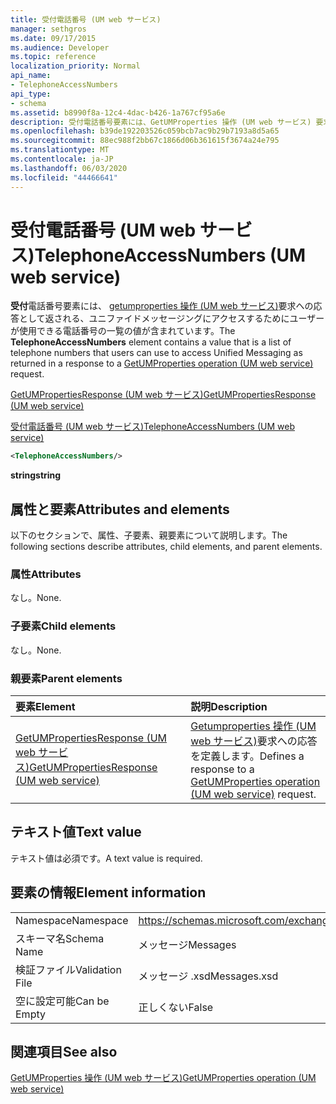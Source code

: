 ```yaml
---
title: 受付電話番号 (UM web サービス)
manager: sethgros
ms.date: 09/17/2015
ms.audience: Developer
ms.topic: reference
localization_priority: Normal
api_name:
- TelephoneAccessNumbers
api_type:
- schema
ms.assetid: b8990f8a-12c4-4dac-b426-1a767cf95a6e
description: 受付電話番号要素には、GetUMProperties 操作 (UM web サービス) 要求への応答として返される、ユニファイドメッセージングにアクセスするためにユーザーが使用できる電話番号の一覧の値が含まれています。
ms.openlocfilehash: b39de192203526c059bcb7ac9b29b7193a8d5a65
ms.sourcegitcommit: 88ec988f2bb67c1866d06b361615f3674a24e795
ms.translationtype: MT
ms.contentlocale: ja-JP
ms.lasthandoff: 06/03/2020
ms.locfileid: "44466641"
---
```

# <a name="telephoneaccessnumbers-um-web-service"></a><span data-ttu-id="83e48-103">受付電話番号 (UM web サービス)</span><span class="sxs-lookup"><span data-stu-id="83e48-103">TelephoneAccessNumbers (UM web service)</span></span>

<span data-ttu-id="83e48-104">**受付**電話番号要素には、 [getumproperties 操作 (UM web サービス)](getumproperties-operation-um-web-service.md)要求への応答として返される、ユニファイドメッセージングにアクセスするためにユーザーが使用できる電話番号の一覧の値が含まれています。</span><span class="sxs-lookup"><span data-stu-id="83e48-104">The **TelephoneAccessNumbers** element contains a value that is a list of telephone numbers that users can use to access Unified Messaging as returned in a response to a [GetUMProperties operation (UM web service)](getumproperties-operation-um-web-service.md) request.</span></span> 
  
[<span data-ttu-id="83e48-105">GetUMPropertiesResponse (UM web サービス)</span><span class="sxs-lookup"><span data-stu-id="83e48-105">GetUMPropertiesResponse (UM web service)</span></span>](getumpropertiesresponse-um-web-service.md)
  
[<span data-ttu-id="83e48-106">受付電話番号 (UM web サービス)</span><span class="sxs-lookup"><span data-stu-id="83e48-106">TelephoneAccessNumbers (UM web service)</span></span>](telephoneaccessnumbers-um-web-service.md)
  
```xml
<TelephoneAccessNumbers/>
```

 <span data-ttu-id="83e48-107">**string**</span><span class="sxs-lookup"><span data-stu-id="83e48-107">**string**</span></span>
## <a name="attributes-and-elements"></a><span data-ttu-id="83e48-108">属性と要素</span><span class="sxs-lookup"><span data-stu-id="83e48-108">Attributes and elements</span></span>

<span data-ttu-id="83e48-109">以下のセクションで、属性、子要素、親要素について説明します。</span><span class="sxs-lookup"><span data-stu-id="83e48-109">The following sections describe attributes, child elements, and parent elements.</span></span>
  
### <a name="attributes"></a><span data-ttu-id="83e48-110">属性</span><span class="sxs-lookup"><span data-stu-id="83e48-110">Attributes</span></span>

<span data-ttu-id="83e48-111">なし。</span><span class="sxs-lookup"><span data-stu-id="83e48-111">None.</span></span>
  
### <a name="child-elements"></a><span data-ttu-id="83e48-112">子要素</span><span class="sxs-lookup"><span data-stu-id="83e48-112">Child elements</span></span>

<span data-ttu-id="83e48-113">なし。</span><span class="sxs-lookup"><span data-stu-id="83e48-113">None.</span></span>
  
### <a name="parent-elements"></a><span data-ttu-id="83e48-114">親要素</span><span class="sxs-lookup"><span data-stu-id="83e48-114">Parent elements</span></span>

|<span data-ttu-id="83e48-115">**要素**</span><span class="sxs-lookup"><span data-stu-id="83e48-115">**Element**</span></span>|<span data-ttu-id="83e48-116">**説明**</span><span class="sxs-lookup"><span data-stu-id="83e48-116">**Description**</span></span>|
|:-----|:-----|
|[<span data-ttu-id="83e48-117">GetUMPropertiesResponse (UM web サービス)</span><span class="sxs-lookup"><span data-stu-id="83e48-117">GetUMPropertiesResponse (UM web service)</span></span>](getumpropertiesresponse-um-web-service.md) <br/> |<span data-ttu-id="83e48-118">[Getumproperties 操作 (UM web サービス)](getumproperties-operation-um-web-service.md)要求への応答を定義します。</span><span class="sxs-lookup"><span data-stu-id="83e48-118">Defines a response to a [GetUMProperties operation (UM web service)](getumproperties-operation-um-web-service.md) request.</span></span>  <br/> |
   
## <a name="text-value"></a><span data-ttu-id="83e48-119">テキスト値</span><span class="sxs-lookup"><span data-stu-id="83e48-119">Text value</span></span>

<span data-ttu-id="83e48-120">テキスト値は必須です。</span><span class="sxs-lookup"><span data-stu-id="83e48-120">A text value is required.</span></span>
  
## <a name="element-information"></a><span data-ttu-id="83e48-121">要素の情報</span><span class="sxs-lookup"><span data-stu-id="83e48-121">Element information</span></span>

|||
|:-----|:-----|
|<span data-ttu-id="83e48-122">Namespace</span><span class="sxs-lookup"><span data-stu-id="83e48-122">Namespace</span></span>  <br/> |https://schemas.microsoft.com/exchange/services/2006/messages  <br/> |
|<span data-ttu-id="83e48-123">スキーマ名</span><span class="sxs-lookup"><span data-stu-id="83e48-123">Schema Name</span></span>  <br/> |<span data-ttu-id="83e48-124">メッセージ</span><span class="sxs-lookup"><span data-stu-id="83e48-124">Messages</span></span>  <br/> |
|<span data-ttu-id="83e48-125">検証ファイル</span><span class="sxs-lookup"><span data-stu-id="83e48-125">Validation File</span></span>  <br/> |<span data-ttu-id="83e48-126">メッセージ .xsd</span><span class="sxs-lookup"><span data-stu-id="83e48-126">Messages.xsd</span></span>  <br/> |
|<span data-ttu-id="83e48-127">空に設定可能</span><span class="sxs-lookup"><span data-stu-id="83e48-127">Can be Empty</span></span>  <br/> |<span data-ttu-id="83e48-128">正しくない</span><span class="sxs-lookup"><span data-stu-id="83e48-128">False</span></span>  <br/> |
   
## <a name="see-also"></a><span data-ttu-id="83e48-129">関連項目</span><span class="sxs-lookup"><span data-stu-id="83e48-129">See also</span></span>



[<span data-ttu-id="83e48-130">GetUMProperties 操作 (UM web サービス)</span><span class="sxs-lookup"><span data-stu-id="83e48-130">GetUMProperties operation (UM web service)</span></span>](getumproperties-operation-um-web-service.md)

